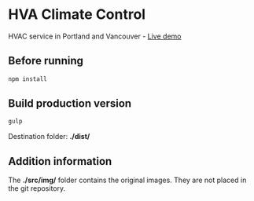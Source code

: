 # HVA Climate Control

HVAC service in Portland and Vancouver - [Live demo](https://agamalabs.com/sites/hvaclimate.com)

## Before running

```sh
npm install
```

## Build production version

```sh
gulp
```

Destination folder: **./dist/**

## Addition information

The **./src/img/** folder contains the original images. They are not placed in the git repository.